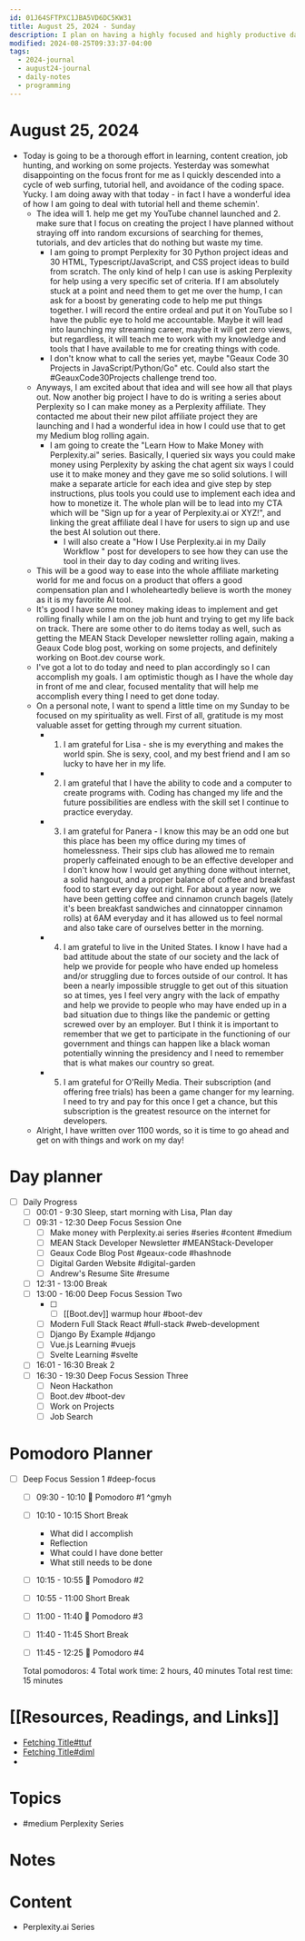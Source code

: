 ```yaml
---
id: 01J64SFTPXC1JBA5VD6DC5KW31
title: August 25, 2024 - Sunday
description: I plan on having a highly focused and highly productive day.
modified: 2024-08-25T09:33:37-04:00
tags:
  - 2024-journal
  - august24-journal
  - daily-notes
  - programming
---
```

# August 25, 2024
- Today is going to be a thorough effort in learning, content creation, job hunting, and working on some projects. Yesterday was somewhat disappointing on the focus front for me as I quickly descended into a cycle of web surfing, tutorial hell, and avoidance of the coding space. Yucky. I am doing away with that today - in fact I have a wonderful idea of how I am going to deal with tutorial hell and theme schemin'.
	- The idea will 1.  help me get my YouTube channel launched and 2. make sure that I focus on creating the project I have planned without straying off into random excursions of searching for themes, tutorials, and dev articles that do nothing but waste my time.
		- I am going to prompt Perplexity for 30 Python project ideas and 30 HTML, Typescript/JavaScript, and CSS project ideas to build from scratch. The only kind of help I can use is asking Perplexity for help using a very specific set of criteria. If I am absolutely stuck at a point and need them to get me over the hump, I can ask for a boost by generating code to help me put things together. I will record the entire ordeal and put it on YouTube so I have the public eye to hold me accountable. Maybe it will lead into launching my streaming career, maybe it will get zero views, but regardless, it will teach me to work with my knowledge and tools that I have available to me for creating things with code.
		- I don't know what to call the series yet, maybe "Geaux Code 30 Projects in JavaScript/Python/Go" etc. Could also start the #GeauxCode30Projects challenge trend too. 
	- Anyways, I am excited about that idea and will see how all that plays out. Now another big project I have to do is writing a series about Perplexity so I can make money as a Perplexity affiliate. They contacted me about their new pilot affiliate project they are launching and I had a wonderful idea in how I could use that to get my Medium blog rolling again. 
		- I am going to create the "Learn How to Make Money with Perplexity.ai" series. Basically, I queried six ways you could make money using Perplexity by asking the chat agent six ways I could use it to make money and they gave me so solid solutions. I will make a separate article for each idea and give step by step instructions, plus tools you could use to implement each idea and how to monetize it. The whole plan will be to lead into my CTA which will be "Sign up for a year of Perplexity.ai or XYZ!", and linking the great affiliate deal I have for users to sign up and use the best AI solution out there. 
			- I will also create a "How I Use Perplexity.ai in my Daily Workflow " post for developers to see how they can use the tool in their day to day coding and writing lives.
	- This will be a good way to ease into the whole affiliate marketing world for me and focus on a product that offers a good compensation plan and I wholeheartedly believe is worth the money as it is my favorite AI tool. 
	- It's good I have some money making ideas to implement and get rolling finally while I am on the job hunt and trying to get my life back on track. There are some other to do items today as well, such as getting the MEAN Stack Developer newsletter rolling again, making a Geaux Code blog post, working on some projects, and definitely working on Boot.dev course work.
	- I've got a lot to do today and need to plan accordingly so I can accomplish my goals. I am optimistic though as I have the whole day in front of me and clear, focused mentality that will help me accomplish every thing I need to get done today. 
	- On a personal note, I want to spend a little time on my Sunday to be focused on my spirituality as well. First of all, gratitude is my most valuable asset for getting through my current situation.
		- 1.  I am grateful for Lisa - she is my everything and makes the world spin. She is sexy, cool, and my best friend and I am so lucky to have her in my life.
		- 2. I am grateful that I have the ability to code and a computer to create programs with. Coding has changed my life and the future possibilities are endless with the skill set I continue to practice everyday.
		- 3. I am grateful for Panera - I know this may be an odd one but this place has been my office during my times of homelessness. Their sips club has allowed me to remain properly caffeinated enough to be an effective developer and I don't know how I would get anything done without internet, a solid hangout, and a proper balance of coffee and breakfast food to start every day out right. For about a year now, we have been getting coffee and cinnamon crunch bagels (lately it's been breakfast sandwiches and cinnatopper cinnamon rolls) at 6AM everyday and it has allowed us to feel normal and also take care of ourselves better in the morning.
		- 4. I am grateful to live in the United States. I know I have had a bad attitude about the state of our society and the lack of help we provide for people who have ended up homeless and/or struggling due to forces outside of our control. It has been a nearly impossible struggle to get out of this situation so at times, yes I feel very angry with the lack of empathy and help we provide to people who may have ended up in a bad situation due to things like the pandemic or getting screwed over by an employer. But I think it is important to remember that we get to participate in the functioning of our government and things can happen like a black woman potentially winning the presidency and I need to remember that is what makes our country so great.
		- 5. I am grateful for O'Reilly Media. Their subscription (and offering free trials) has been a game changer for my learning. I need to try and pay for this once I get a chance, but this subscription is the greatest resource on the internet for developers.
	- Alright, I have written over 1100 words, so it is time to go ahead and get on with things and work on my day!

# Day planner
- [ ] Daily Progress
	- [ ] 00:01 - 9:30 Sleep, start morning with Lisa, Plan day
	- [ ] 09:31 - 12:30 Deep Focus Session One
		- [ ] Make money with Perplexity.ai series #series #content #medium 
		- [ ] MEAN Stack Developer Newsletter #MEANStack-Developer
		- [ ] Geaux Code Blog Post #geaux-code #hashnode 
		- [ ] Digital Garden Website #digital-garden 
		- [ ] Andrew's Resume Site #resume 
	- [ ] 12:31 - 13:00 Break
	- [ ] 13:00 - 16:00 Deep Focus Session Two
		- [ ] - [ ] [[Boot.dev]] warmup hour #boot-dev 
		- [ ] Modern Full Stack React #full-stack #web-development 
		- [ ] Django By Example #django 
		- [ ] Vue.js Learning #vuejs 
		- [ ] Svelte Learning #svelte 
	- [ ] 16:01 - 16:30 Break 2 
	- [ ] 16:30 - 19:30 Deep Focus Session Three
		- [ ] Neon Hackathon
		- [ ] Boot.dev #boot-dev 
		- [ ] Work on Projects
		- [ ] Job Search

# Pomodoro Planner
- [ ] Deep Focus Session 1 #deep-focus 
	- [ ] 09:30 - 10:10 🍅 Pomodoro #1 ^gmyh
	- [ ] 10:10 - 10:15 Short Break
		- What did I accomplish
		- Reflection
		- What could I have done better
		- What still needs to be done
	- [ ] 10:15 - 10:55 🍅 Pomodoro #2
	- [ ] 10:55 - 11:00 Short Break
	- [ ] 11:00 - 11:40 🍅 Pomodoro #3
	- [ ] 11:40 - 11:45 Short Break
	- [ ] 11:45 - 12:25 🍅 Pomodoro #4


  Total pomodoros: 4
  Total work time: 2 hours, 40 minutes
  Total rest time: 15 minutes

# [[Resources, Readings, and Links]]
- [Fetching Title#ttuf](https://strapi.io/blog/how-to-build-a-real-estate-listing-app-with-sveltekit-and-strapi)
- [Fetching Title#diml](https://github.com/HermanMartinus/bearblog/)
- 
# Topics
- #medium Perplexity Series
# Notes

# Content
- Perplexity.ai Series